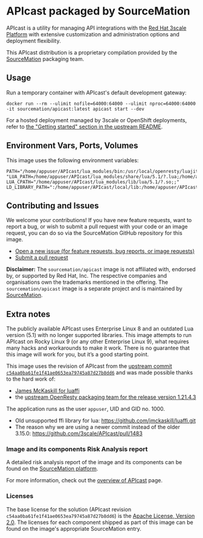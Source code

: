 # APIcast packaged by SourceMation

APIcast is a utility for managing API integrations with the [Red Hat 3scale
Platform](https://www.redhat.com/en/technologies/jboss-middleware/3scale) with
extensive customization and administration options and deployment flexibility.

This APIcast distribution is a proprietary compilation provided by the
[SourceMation](https://sourcemation.com) packaging team.

## Usage

Run a temporary container with APIcast's default development gateway:

```
docker run --rm --ulimit nofile=64000:64000 --ulimit nproc=64000:64000 -it sourcemation/apicast:latest apicast start --dev
```

For a hosted deployment managed by 3scale or OpenShift deployments, refer to
[the "Getting started" section in the upstream
README](https://github.com/3scale/APIcast/tree/c54aa0ba61fe1f41ae0653ea79745a87d27b8dd6?tab=readme-ov-file#getting-started).

## Environment Vars, Ports, Volumes

This image uses the following environment variables:

```
PATH="/home/appuser/APIcast/lua_modules/bin:/usr/local/openresty/luajit/bin/:/home/appuser/APIcast/bin:/usr/local/sbin:/usr/local/bin:/usr/sbin:/usr/bin:/sbin:/bin"
"LUA_PATH=/home/appuser/APIcast/lua_modules/share/lua/5.1/?.lua;/home/appuser/APIcast/lua_modules/bin/lua_modules/share/lua/5.1/?/init.lua;/usr/lib64/lua/5.1/?.lua;/usr/share/lua/5.1/?.lua"
LUA_CPATH="/home/appuser/APIcast/lua_modules/lib/lua/5.1/?.so;;"
LD_LIBRARY_PATH=":/home/appuser/APIcast/local/lib:/home/appuser/APIcast/lua_modules/lib"
```

## Contributing and Issues

We welcome your contributions! If you have new feature requests, want to report
a bug, or wish to submit a pull request with your code or an image request, you
can do so via the SourceMation GitHub repository for this image.

- [Open a new issue (for feature requests, bug reports, or image requests)](https://github.com/SourceMation/images/issues/new/choose)
- [Submit a pull request](https://github.com/SourceMation/images/compare)

**Disclaimer:** The `sourcemation/apicast` image is not affiliated with,
endorsed by, or supported by Red Hat, Inc. The respective companies and
organisations own the trademarks mentioned in the offering. The
`sourcemation/apicast` image is a separate project and is maintained by
[SourceMation](https://sourcemation.com).

## Extra notes

The publicly available APIcast uses Enterprise Linux 8 and an outdated Lua
version (5.1) with no longer supported libraries. This image attempts to run
APIcast on Rocky Linux 9 (or any other Enterprise Linux 9), what requires many
hacks and workarounds to make it work. There is no guarantee that this image
will work for you, but it’s a good starting point.

This image uses the revision of APIcast from the [upstream commit
`c54aa0ba61fe1f41ae0653ea79745a87d27b8dd6`](https://github.com/3scale/APIcast/tree/c54aa0ba61fe1f41ae0653ea79745a87d27b8dd6)
and was made possible thanks to the hard work of:

- [James McKaskill for luaffi](https://github.com/jmckaskill/luaffi.git)
- the [upstream OpenResty packaging team for the release version
  1.21.4.3](https://openresty.org/en/linux-packages.html)

The application runs as the user `appuser`, UID and GID no. 1000.

- Old unsupported ffi library for lua:
  https://github.com/jmckaskill/luaffi.git
- The reason why we are using a newer commit instead of the older 3.15.0:
  https://github.com/3scale/APIcast/pull/1483

### Image and its components Risk Analysis report

A detailed risk analysis report of the image and its components can be
found on the [SourceMation
platform](https://sourcemation.com).

For more information, check out the [overview of
APIcast](https://docs.redhat.com/en/documentation/red_hat_3scale_api_management/2.3/html/deployment_options/apicast-overview)
page.

### Licenses

The base license for the solution (APIcast revision
`c54aa0ba61fe1f41ae0653ea79745a87d27b8dd6`) is the [Apache License, Version
2.0](https://github.com/3scale/APIcast/blob/c54aa0ba61fe1f41ae0653ea79745a87d27b8dd6/LICENSE).
The licenses for each component shipped as part of this image can be found on
the image's appropriate SourceMation entry.
